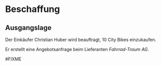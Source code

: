 # Beschaffung

## Ausgangslage

Der Einkäufer Christian Huber wird beauftragt, 10 City Bikes einzukaufen.

Er erstellt eine Angebotsanfrage beim Lieferanten *Fahrrad-Traum AG*.

#FIXME 